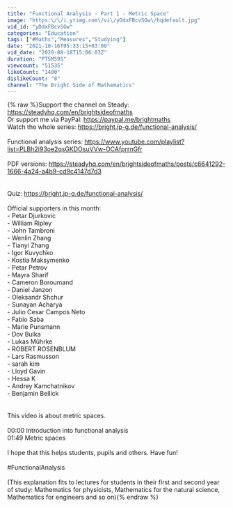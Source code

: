 ```yaml
---
title: "Functional Analysis - Part 1 - Metric Space"
image: "https:\/\/i.ytimg.com\/vi\/yDdxFBcvSGw\/hqdefault.jpg"
vid_id: "yDdxFBcvSGw"
categories: "Education"
tags: ["#Maths","Measures","Studying"]
date: "2021-10-16T05:33:15+03:00"
vid_date: "2020-08-18T15:06:03Z"
duration: "PT5M59S"
viewcount: "51535"
likeCount: "1400"
dislikeCount: "8"
channel: "The Bright Side of Mathematics"
---
```

{% raw %}Support the channel on Steady: <a rel="nofollow" target="blank" href="https://steadyhq.com/en/brightsideofmaths">https://steadyhq.com/en/brightsideofmaths</a><br />Or support me via PayPal: <a rel="nofollow" target="blank" href="https://paypal.me/brightmaths">https://paypal.me/brightmaths</a><br />Watch the whole series: <a rel="nofollow" target="blank" href="https://bright.jp-g.de/functional-analysis/">https://bright.jp-g.de/functional-analysis/</a><br /><br />Functional analysis series: <a rel="nofollow" target="blank" href="https://www.youtube.com/playlist?list=PLBh2i93oe2qsGKDOsuVVw-OCAfprrnGfr">https://www.youtube.com/playlist?list=PLBh2i93oe2qsGKDOsuVVw-OCAfprrnGfr</a><br /><br />PDF versions: <a rel="nofollow" target="blank" href="https://steadyhq.com/en/brightsideofmaths/posts/c6641292-1666-4a24-a4b9-cd9c4147d7d3">https://steadyhq.com/en/brightsideofmaths/posts/c6641292-1666-4a24-a4b9-cd9c4147d7d3</a><br /><br /><br />Quiz: <a rel="nofollow" target="blank" href="https://bright.jp-g.de/functional-analysis/">https://bright.jp-g.de/functional-analysis/</a><br /><br />Official supporters in this month:<br />- Petar Djurkovic<br />- William Ripley<br />- John Tambroni<br />- Wenlin Zhang<br />- Tianyi Zhang<br />- Igor Kuvychko<br />- Kostia Maksymenko<br />- Petar Petrov<br />- Mayra Sharif<br />- Cameron Boroumand<br />- Daniel Janzon<br />- Oleksandr Shchur<br />- Sunayan Acharya<br />- Julio Cesar  Campos Neto <br />- Fabio Saba<br />- Marie Punsmann<br />- Dov Bulka<br />- Lukas Mührke<br />- ROBERT ROSENBLUM<br />- Lars Rasmusson<br />- sarah kim<br />- Lloyd  Gavin <br />- Hessa K<br />- Andrey Kamchatnikov<br />- Benjamin Bellick<br /><br /><br />This video is about metric spaces.<br /><br />00:00 Introduction into functional analysis<br />01:49 Metric spaces<br /><br />I hope that this helps students, pupils and others. Have fun!<br /><br />#FunctionalAnalysis<br /><br />(This explanation fits to lectures for students in their first and second year of study: Mathematics for physicists, Mathematics for the natural science, Mathematics for engineers and so on){% endraw %}

